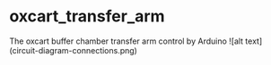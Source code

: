 # oxcart_transfer_arm
The oxcart buffer chamber transfer arm control by Arduino
![alt text] (circuit-diagram-connections.png)
